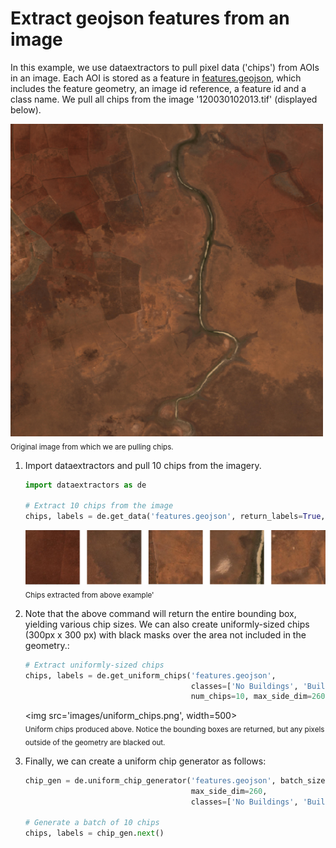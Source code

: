 # Extract geojson features from an image

In this example, we use dataextractors to pull pixel data ('chips') from AOIs in an image. Each AOI is stored as a feature in [features.geojson](https://github.com/PlatformStories/dataextractors/blob/master/example/features.geojson), which includes the feature geometry, an image id reference, a feature id and a class name. We pull all chips from the image '120030102013.tif' (displayed below).

<img src='images/img.png' width=500>   
<sub>Original image from which we are pulling chips.</sub>

1. Import dataextractors and pull 10 chips from the imagery.

    ```python
    import dataextractors as de

    # Extract 10 chips from the image
    chips, labels = de.get_data('features.geojson', return_labels=True, num_chips=10)
    ```

    <img src='images/chips.png' width=700>  
    <sub>Chips extracted from above example'</sub>

2. Note that the above command will return the entire bounding box, yielding various chip sizes. We can also create uniformly-sized chips (300px x 300 px) with black masks over the area not included in the geometry.:

    ```python
    # Extract uniformly-sized chips
    chips, labels = de.get_uniform_chips('features.geojson',
                                         classes=['No Buildings', 'Buildings'],
                                         num_chips=10, max_side_dim=260)
    ```

    <img src='images/uniform_chips.png', width=500>  
    <sub>Uniform chips produced above. Notice the bounding boxes are returned, but any pixels outside of the geometry are blacked out.</sub>

3. Finally, we can create a uniform chip generator as follows:

    ```python
    chip_gen = de.uniform_chip_generator('features.geojson', batch_size=10,
                                         max_side_dim=260,
                                         classes=['No Buildings', 'Buildings'])

    # Generate a batch of 10 chips
    chips, labels = chip_gen.next()
    ```
